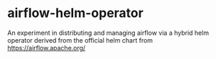 # airflow-helm-operator
An experiment in distributing and managing airflow via a hybrid helm operator derived from the official helm chart from https://airflow.apache.org/
